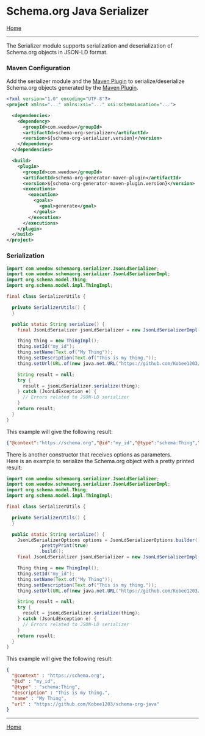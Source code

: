 # Schema.org Java Serializer

[Home](https://github.com/Kobee1203/schema-org-java)

---

The Serializer module supports serialization and deserialization of Schema.org objects in JSON-LD format.

### <a name="Maven-Configuration">Maven Configuration</a>

Add the serializer module and the [Maven Plugin](#Maven-Plugin) to serialize/deserialize Schema.org objects generated by the [Maven Plugin](#Maven-Plugin).

```xml
<?xml version="1.0" encoding="UTF-8"?>
<project xmlns="..." xmlns:xsi="..." xsi:schemaLocation="...">

  <dependencies>
    <dependency>
      <groupId>com.weedow</groupId>
      <artifactId>schema-org-serializer</artifactId>
      <version>${schema-org-serializer.version}</version>
    </dependency>
  </dependencies>

  <build>
    <plugin>
      <groupId>com.weedow</groupId>
      <artifactId>schema-org-generator-maven-plugin</artifactId>
      <version>${schema-org-generator-maven-plugin.version}</version>
      <executions>
        <execution>
          <goals>
            <goal>generate</goal>
          </goals>
        </execution>
      </executions>
    </plugin>
  </build>
</project>
```

### <a name="Serialization">Serialization</a>

```java
import com.weedow.schemaorg.serializer.JsonLdSerializer;
import com.weedow.schemaorg.serializer.JsonLdSerializerImpl;
import org.schema.model.Thing;
import org.schema.model.impl.ThingImpl;

final class SerializerUtils {

  private SerializerUtils() {
  }

  public static String serialize() {
    final JsonLdSerializer jsonLdSerializer = new JsonLdSerializerImpl();

    Thing thing = new ThingImpl();
    thing.setId("my_id");
    thing.setName(Text.of("My Thing"));
    thing.setDescription(Text.of("This is my thing."));
    thing.setUrl(URL.of(new java.net.URL("https://github.com/Kobee1203/schema-org-java")));

    String result = null;
    try {
      result = jsonLdSerializer.serialize(thing);
    } catch (JsonLdException e) {
      // Errors related to JSON-LD serializer
    }
    return result;
  }
}
```

This example will give the following result:

```json
{"@context":"https://schema.org","@id":"my_id","@type":"schema:Thing","description":"This is my thing.","name":"My Thing","url":"https://github.com/Kobee1203/schema-org-java"}
```

There is another constructor that receives options as parameters.\
Here is an example to serialize the Schema.org object with a pretty printed result:

```java
import com.weedow.schemaorg.serializer.JsonLdSerializer;
import com.weedow.schemaorg.serializer.JsonLdSerializerImpl;
import org.schema.model.Thing;
import org.schema.model.impl.ThingImpl;

final class SerializerUtils {

  private SerializerUtils() {
  }

  public static String serialize() {
    JsonLdSerializerOptions options = JsonLdSerializerOptions.builder()
            .prettyPrint(true)
            .build();
    final JsonLdSerializer jsonLdSerializer = new JsonLdSerializerImpl(options);

    Thing thing = new ThingImpl();
    thing.setId("my_id");
    thing.setName(Text.of("My Thing"));
    thing.setDescription(Text.of("This is my thing."));
    thing.setUrl(URL.of(new java.net.URL("https://github.com/Kobee1203/schema-org-java")));

    String result = null;
    try {
      result = jsonLdSerializer.serialize(thing);
    } catch (JsonLdException e) {
      // Errors related to JSON-LD serializer
    }
    return result;
  }
}
```

This example will give the following result:

```json
{
  "@context" : "https://schema.org",
  "@id" : "my_id",
  "@type" : "schema:Thing",
  "description" : "This is my thing.",
  "name" : "My Thing",
  "url" : "https://github.com/Kobee1203/schema-org-java"
}
```

<!--### <a name="Deserialization">Deserialization</a>-->

---

[Home](https://github.com/Kobee1203/schema-org-java)